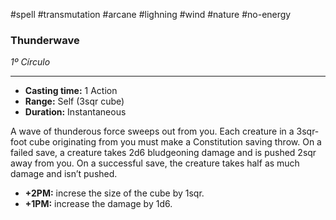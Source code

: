 #spell #transmutation #arcane #lighning #wind #nature #no-energy
### Thunderwave
*1º Círculo*
___
- **Casting time:** 1 Action
- **Range:** Self (3sqr cube)
- **Duration:** Instantaneous

A wave of thunderous force sweeps out from you.
Each creature in a 3sqr-foot cube originating from you must make a Constitution saving throw. On a failed save, a creature takes 2d6 bludgeoning damage and is pushed 2sqr away from you. On a successful save, the creature takes half as much damage and isn’t pushed.

- **+2PM:** increse the size of the cube by 1sqr.
- **+1PM:** increase the damage by 1d6.
